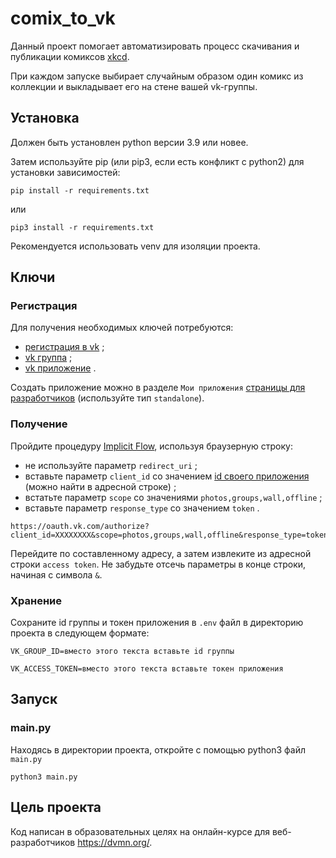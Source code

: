 # comix_to_vk

Данный проект помогает автоматизировать процесс скачивания и публикации комиксов [xkcd](https://xkcd.com).

При каждом запуске выбирает случайным образом один комикс из коллекции и выкладывает его на стене вашей vk-группы.


## Установка

Должен быть установлен python версии 3.9 или новее.

Затем используйте pip (или pip3, если есть конфликт с python2) для установки зависимостей:

```
pip install -r requirements.txt
```

или

```
pip3 install -r requirements.txt
```

Рекомендуется использовать venv для изоляции проекта.


## Ключи

### Регистрация

Для получения необходимых ключей потребуются:
- [регистрация в vk](https://vk.com) ;
- [vk группа](https://vk.com/groups?tab=admin) ;
- [vk приложение](https://vk.com/apps?act=manage) .

Создать приложение можно в разделе `Мои приложения` [cтраницы для разработчиков](https://vk.com/dev) (используйте тип `standalone`).

### Получение

Пройдите процедуру [Implicit Flow](https://vk.com/dev/implicit_flow_user), используя браузерную строку:
- не используйте параметр `redirect_uri` ;
- вставьте параметр `client_id` со значением [id своего приложения](https://vk.com/apps?act=manage) (можно найти в адресной строке) ;
- встатьте параметр `scope` со значениями `photos,groups,wall,offline` ;
- вставьте параметр `response_type` со значением `token` .

```
https://oauth.vk.com/authorize?client_id=XХХХХХХХ&scope=photos,groups,wall,offline&response_type=token
```

Перейдите по составленному адресу, а затем извлеките из адресной строки `access token`. Не забудьте отсечь параметры в конце строки, начиная с символа `&`.

### Хранение

Сохраните id группы и токен приложения в `.env` файл в директорию проекта в следующем формате:

```
VK_GROUP_ID=вместо этого текста вставьте id группы
```

```
VK_ACCESS_TOKEN=вместо этого текста вставьте токен приложения
```

## Запуск


### main.py

Находясь в директории проекта, откройте с помощью python3 файл `main.py`

```
python3 main.py
```


## Цель проекта

Код написан в образовательных целях на онлайн-курсе для веб-разработчиков https://dvmn.org/.

